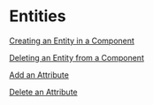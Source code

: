 # Entities

[Creating an Entity in a Component](Entities%20869c72d34aab49ffa8a5cea8fb84d5fe/Creating%20an%20Entity%20in%20a%20Component%20e199ba3b42ba4696873358c5ef1624ec.md)

[Deleting an Entity from a Component](Entities%20869c72d34aab49ffa8a5cea8fb84d5fe/Deleting%20an%20Entity%20from%20a%20Component%204ea1ed5150034adeb6c66c24f185195b.md)

[Add an Attribute](Entities%20869c72d34aab49ffa8a5cea8fb84d5fe/Add%20an%20Attribute%2067bf80a7c44c44e9a8350fa624cf65c6.md)

[Delete an Attribute](Entities%20869c72d34aab49ffa8a5cea8fb84d5fe/Delete%20an%20Attribute%20bcf324addc0944fda275abe36f6b7ebb.md)